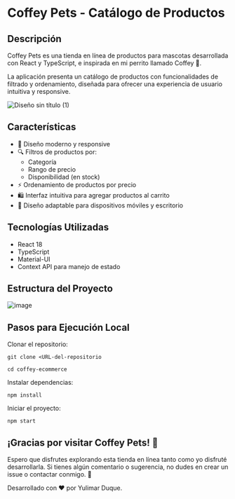 # Coffey Pets - Catálogo de Productos

## Descripción

Coffey Pets es una tienda en línea de productos para mascotas desarrollada con React y TypeScript, e inspirada en mi perrito llamado Coffey 🐶.

La aplicación presenta un catálogo de productos con funcionalidades de filtrado y ordenamiento, diseñada para ofrecer una experiencia de usuario intuitiva y responsive.

![Diseño sin título (1)](https://github.com/user-attachments/assets/91198836-a1b4-407d-b239-ea704aee2214)


## Características

- 🎨 Diseño moderno y responsive
- 🔍 Filtros de productos por:
  - Categoría
  - Rango de precio
  - Disponibilidad (en stock)
- ⚡ Ordenamiento de productos por precio
- 🛍️ Interfaz intuitiva para agregar productos al carrito
- 📱 Diseño adaptable para dispositivos móviles y escritorio

## Tecnologías Utilizadas

- React 18
- TypeScript
- Material-UI
- Context API para manejo de estado

## Estructura del Proyecto

![image](https://github.com/user-attachments/assets/11013dd2-da27-4806-b539-93f449376cfa)

## Pasos para Ejecución Local

Clonar el repositorio:

`git clone <URL-del-repositorio`

`cd coffey-ecommerce`


Instalar dependencias:

`npm install`


Iniciar el proyecto:

`npm start`


## ¡Gracias por visitar Coffey Pets! 🐾
Espero que disfrutes explorando esta tienda en línea tanto como yo disfruté desarrollarla.
Si tienes algún comentario o sugerencia, no dudes en crear un issue o contactar conmigo. 🚀

Desarrollado con ❤️ por Yulimar Duque.
